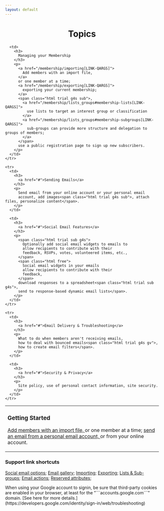 ```yaml
---
layout: default
---
```


<div id="gv-service-help-topics" class="html" style="width:100%; text-align:center">
  <h1>
    Topics
  </h1>
</div>

<div class="tocTable">

  <table style="width:100%">
    <tr>
      <td>
        <h3>
          Getting Started
        </h3>
        <p>
          <a href="/membership/importing[LINK-QARGS]">
            Add members with an import file,
          </a>
          or one member at a time; 
          <a href="/social#email-from-inbox[LINK-QARGS]">
            send an email from a personal email account,
          </a>
          or from your online account.
        </p>
      </td>

      <td>
        <h3>
          Managing your Membership
        </h3>
        <p>
          <a href="/membership/importing[LINK-QARGS]">
            Add members with an import file,
          </a>
          or one member at a time; 
          <a href="/membership/exporting[LINK-QARGS]">
            exporting your current membership;
          </a>
          <span class="html trial g4s sub">, 
            <a href="/membership/lists_groups#membership-lists[LINK-QARGS]">
              use lists to target an interest group or classification
            </a>
            <a href="/membership/lists_groups#membership-subgroups[LINK-QARGS]">
              sub-groups can provide more structure and delegation to groups of members;
            </a>
          </span>
          use a public registration page to sign up new subscribers.
        </p>
      </td>
    </tr>

    <tr>
      <td>
        <h3>
          <a href="#">Sending Emails</a>
        </h3>
        <p>
          Send email from your online account or your personal email
          account, add images<span class="html trial g4s sub">, attach files, personalize content</span>.
        </p>
      </td>

      <td>
        <h3>
          <a href="#">Social Email Features</a>
        </h3>
        <p>
          <span class="html trial sub g4s">
            Optionally add social email widgets to emails to 
            allow recipients to contribute with their
            feedback, RSVPs, votes, volunteered items, etc., 
          </span>
          <span class="html free">
            Social email widgets in your emails
            allow recipients to contribute with their
            feedback,
          </span>
          download responses to a spreadsheet<span class="html trial sub g4s">,
          send to response-based dynamic email lists</span>.
        </p>
      </td>
    </tr>

    <tr>
      <td>
        <h3>
          <a href="#">Email Delivery & Troubleshooting</a>
        </h3>
        <p>
          What to do when members aren't receiving emails, 
          how to deal with bounced emails<span class="html trial g4s gv">, 
          how to create email filters</span>.
        </p>
      </td>

      <td>
        <h3>
          <a href="#">Security & Privacy</a>
        </h3>
        <p>
          Site policy, use of personal contact information, site security.
        </p>
      </td>
    </tr>

  </table>

</div>


<div class="support">

### Support link shortcuts 

  [Social email options](/social[LINK-QARGS]);
  [Email gallery](/gallery[LINK-QARGS]);
  [Importing](/membership/importing[LINK-QARGS]);
  [Exporting](/membership/exporting[LINK-QARGS]);
  [Lists & Sub-groups](/membership/lists_groups[LINK-QARGS]);
  [Email actions](/membership/emailactions[LINK-QARGS]);
  [Reserved attributes](/membership/reservedatts[LINK-QARGS]);

</div>


<div class="adv">
When using your Google account to signin, be sure that third-party
cookies are enabled in your browser, at least for the
"```accounts.google.com```" domain. 
[See here for more details.](https://developers.google.com/identity/sign-in/web/troubleshooting)
</div>
